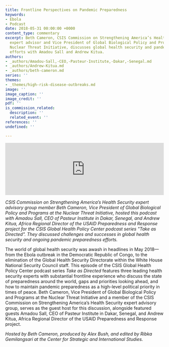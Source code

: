 ```yaml
---
title: Frontline Perspectives on Pandemic Preparedness
keywords:
- Ebola
- Podcast
date: 2018-05-31 00:00:00 +0000
content_type: commentary
excerpt: Beth Cameron, CSIS Commission on Strengthening America’s Health Security
  expert advisor and Vice President of Global Biological Policy and Programs at the
  Nuclear Threat Initiative, discusses global health security and pandemic preparedness
  efforts with Amadou Sall and Andrew Kitua.
authors:
- _authors/Amadou-Sall,-CEO,-Pasteur-Institute,-Dakar,-Senegal.md
- _authors/Andrew-Kitua.md
- _authors/beth-cameron.md
series: ''
themes:
- _themes/high-risk-disease-outbreaks.md
image: ''
image_caption: ''
image_credit: ''
pdf: ''
is_commission_related:
  description: ''
  related_event: ''
references: ''
undefined: ''

---
```

<iframe width="100%" height="166" scrolling="no" frameborder="no" src="https://w.soundcloud.com/player/?url=https%3A//api.soundcloud.com/tracks/451416030&amp;color=ff7700&amp;show_artwork=false"></iframe>

_CSIS Commission on Strengthening America’s Health Security expert advisory group member Beth Cameron, Vice President of Global Biological Policy and Programs at the Nuclear Threat Initiative, hosted this podcast with Amadou Sall, CEO of Pasteur Institute in Dakar, Senegal, and Andrew Kitua, Africa Regional Director of the USAID Preparedness and Response project for the CSIS Global Health Policy Center podcast series "Take as Directed". They discussed challenges and successes in global health security and ongoing pandemic preparedness efforts._

  
The world of global health security was awash in headlines in May 2018—from the Ebola outbreak in the Democratic Republic of Congo, to the elimination of the Global Health Security Directorate within the White House National Security Council staff. This episode of the CSIS Global Health Policy Center podcast series _Take as Directed_ features three leading health security experts with substantial frontline experience who discuss the state of preparedness around the world, gaps and priorities looking ahead, and how to maintain pandemic preparedness as a high-level political priority in times of peace. Beth Cameron, Vice President of Global Biological Policy and Programs at the Nuclear Threat Initiative and a member of the CSIS Commission on Strengthening America’s Health Security expert advisory group, serves as the guest host for this discussion, alongside featured guests Amadou Sall, CEO of Pasteur Institute in Dakar, Senegal, and Andrew Kitua, Africa Regional Director of the USAID Preparedness and Response project.

 _Hosted by Beth Cameron, produced by Alex Bush, and edited by Ribka Gemilangsari at the Center for Strategic and International Studies._